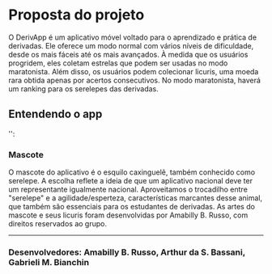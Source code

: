 # Proposta do projeto 
O DerivApp é um aplicativo móvel voltado para o aprendizado e prática de derivadas. Ele oferece um modo normal com vários níveis de dificuldade, desde os mais fáceis até os mais avançados. À medida que os usuários progridem, eles coletam estrelas que podem ser usadas no modo maratonista. Além disso, os usuários podem colecionar licuris, uma moeda rara obtida apenas por acertos consecutivos. No modo maratonista, haverá um ranking para os serelepes das derivadas.

## Entendendo o app
'':

### Mascote
O mascote do aplicativo é o esquilo caxinguelê, também conhecido como serelepe. A escolha reflete a ideia de que um aplicativo nacional deve ter um representante igualmente nacional. Aproveitamos o trocadilho entre "serelepe" e a agilidade/esperteza, características marcantes desse animal, que também são essenciais para os estudantes de derivadas. As artes do mascote e seus licuris foram desenvolvidas por Amabilly B. Russo, com direitos reservados ao grupo.

---

### Desenvolvedores: Amabilly B. Russo, Arthur da S. Bassani, Gabrieli M. Bianchin
